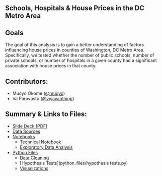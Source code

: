 

## Schools, Hospitals & House Prices in the DC Metro Area
 

## Goals
The goal of this analysis is to gain a better understanding of factors influencing house prices in counties of Washington, DC Metro Area. Specifically, we tested whether the number of public schools, number of private schools, or number of hospitals in a given county had a significant association with house prices in that county.

## Contributors:
 - Muoyo Okome ([@muoyo](https://github.com/muoyo/))
 - VJ Paravastu ([@vyjayanthipp](https://github.com/vyjayanthipp/))

## Summary & Links to Files:
- [Slide Deck (PDF)](presentation/dchousing.pdf)
- [Data Sources](data/)
- [Notebooks](notebooks/)
    - [Technical Notebook](notebooks/dchousing.ipynb)
    - [Exploratory Data Analysis](notebooks/dchousing_EDA.ipynb)
- [Python Files](python_files/)
    - [Data Cleaning](python_files/data_cleaning.py)
    - [Hypothesis Tests](python_files/hypothesis tests.py)
    - [Visualizations](python_files/visualizations.py)
